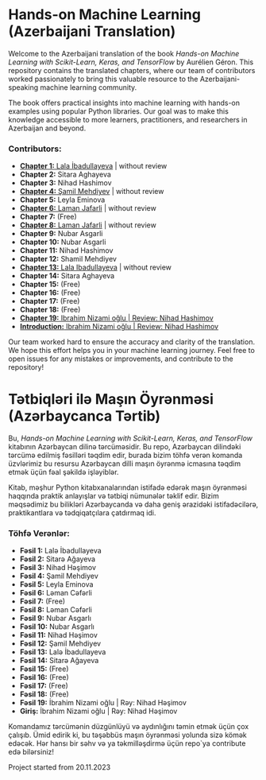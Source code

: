 # Hands-on Machine Learning (Azerbaijani Translation)

Welcome to the Azerbaijani translation of the book *Hands-on Machine Learning with Scikit-Learn, Keras, and TensorFlow* by Aurélien Géron. This repository contains the translated chapters, where our team of contributors worked passionately to bring this valuable resource to the Azerbaijani-speaking machine learning community.

The book offers practical insights into machine learning with hands-on examples using popular Python libraries. Our goal was to make this knowledge accessible to more learners, practitioners, and researchers in Azerbaijan and beyond.

### Contributors:
- [**Chapter 1:** Lala İbadullayeva](https://github.com/Lala2398/Hands_on_ML_Azerbaijani/blob/main/Chapter%201.pdf) | without review
- **Chapter 2:** Sitara Aghayeva
- **Chapter 3:** Nihad Hashimov
- [**Chapter 4:** Şamil Mehdiyev](https://github.com/Lala2398/Hands_on_ML_Azerbaijani/blob/main/Chapter_4.pdf) | without review
- **Chapter 5:** Leyla Eminova
- [**Chapter 6:** Laman Jafarli](https://github.com/Lala2398/Hands_on_ML_Azerbaijani/blob/main/Chapter_6.pdf) | without review
- **Chapter 7:** (Free)
- [**Chapter 8:** Laman Jafarli](https://github.com/Lala2398/Hands_on_ML_Azerbaijani/blob/main/Chapter%208.pdf) | without review
- **Chapter 9:** Nubar Asgarli
- **Chapter 10:** Nubar Asgarli
- **Chapter 11:** Nihad Hashimov
- **Chapter 12:** Shamil Mehdiyev
- [**Chapter 13:** Lala Ibadullayeva](https://github.com/Lala2398/Hands_on_ML_Azerbaijani/blob/main/Chapter%2013.pdf) | without review
- **Chapter 14:** Sitara Aghayeva
- **Chapter 15:** (Free)
- **Chapter 16:** (Free)
- **Chapter 17:** (Free)
- **Chapter 18:** (Free)
- [**Chapter 19:** Ibrahim Nizami oğlu | Review: Nihad Hashimov](https://github.com/Lala2398/Hands_on_ML_Azerbaijani/blob/main/Chapter%2019.pdf)
- [**Introduction:** Ibrahim Nizami oğlu | Review: Nihad Hashimov](https://github.com/Lala2398/Hands_on_ML_Azerbaijani/blob/main/Introduction.pdf)

Our team worked hard to ensure the accuracy and clarity of the translation. We hope this effort helps you in your machine learning journey. Feel free to open issues for any mistakes or improvements, and contribute to the repository!



# Tətbiqləri ilə Maşın Öyrənməsi (Azərbaycanca Tərtib)

Bu, *Hands-on Machine Learning with Scikit-Learn, Keras, and TensorFlow* kitabının Azərbaycan dilinə tərcüməsidir. Bu repo, Azərbaycan dilindəki tərcümə edilmiş fəsilləri təqdim edir, burada bizim töhfə verən komanda üzvlərimiz bu resursu Azərbaycan dilli maşın öyrənmə icmasına təqdim etmək üçün fəal şəkildə işləyiblər.

Kitab, məşhur Python kitabxanalarından istifadə edərək maşın öyrənməsi haqqında praktik anlayışlar və tətbiqi nümunələr təklif edir. Bizim məqsədimiz bu bilikləri Azərbaycanda və daha geniş ərazidəki istifadəcilərə, praktikantlara və tədqiqatçılara çatdırmaq idi.

### Töhfə Verənlər:
- **Fəsil 1:** Lalə İbadullayeva
- **Fəsil 2:** Sitarə Ağayeva
- **Fəsil 3:** Nihad Həşimov
- **Fəsil 4:** Şamil Mehdiyev
- **Fəsil 5:** Leyla Eminova
- **Fəsil 6:** Ləman Cəfərli
- **Fəsil 7:** (Free)
- **Fəsil 8:** Ləman Cəfərli
- **Fəsil 9:** Nubar Asgarlı
- **Fəsil 10:** Nubar Asgarlı
- **Fəsil 11:** Nihad Həşimov
- **Fəsil 12:** Şamil Mehdiyev
- **Fəsil 13:** Lalə İbadullayeva
- **Fəsil 14:** Sitarə Ağayeva
- **Fəsil 15:** (Free)
- **Fəsil 16:** (Free)
- **Fəsil 17:** (Free)
- **Fəsil 18:** (Free)
- **Fəsil 19:** İbrahim Nizami oğlu | Rəy: Nihad Həşimov
- **Giriş:** İbrahim Nizami oğlu | Rəy: Nihad Həşimov

Komandamız tərcümənin düzgünlüyü və aydınlığını təmin etmək üçün çox çalışıb. Ümid edirik ki, bu təşəbbüs maşın öyrənməsi yolunda sizə kömək edəcək. Hər hansı bir səhv və ya təkmilləşdirmə üçün repo`ya contribute edə bilərsiniz! 

Project started from 20.11.2023 
